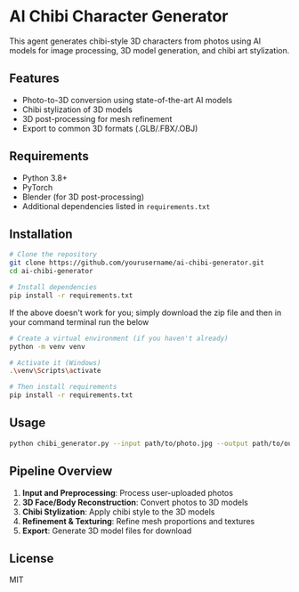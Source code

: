 # AI Chibi Character Generator

This agent generates chibi-style 3D characters from photos using AI models for image processing, 3D model generation, and chibi art stylization.

## Features

- Photo-to-3D conversion using state-of-the-art AI models
- Chibi stylization of 3D models
- 3D post-processing for mesh refinement
- Export to common 3D formats (.GLB/.FBX/.OBJ)

## Requirements

- Python 3.8+
- PyTorch
- Blender (for 3D post-processing)
- Additional dependencies listed in `requirements.txt`

## Installation

```bash
# Clone the repository
git clone https://github.com/yourusername/ai-chibi-generator.git
cd ai-chibi-generator

# Install dependencies
pip install -r requirements.txt
```
If the above doesn't work for you; simply download the zip file and then in your command terminal run the below
```bash
# Create a virtual environment (if you haven't already)
python -m venv venv

# Activate it (Windows)
.\venv\Scripts\activate

# Then install requirements
pip install -r requirements.txt
```


## Usage

```bash
python chibi_generator.py --input path/to/photo.jpg --output path/to/output/folder
```

## Pipeline Overview

1. **Input and Preprocessing**: Process user-uploaded photos
2. **3D Face/Body Reconstruction**: Convert photos to 3D models
3. **Chibi Stylization**: Apply chibi style to the 3D models
4. **Refinement & Texturing**: Refine mesh proportions and textures
5. **Export**: Generate 3D model files for download

## License

MIT
